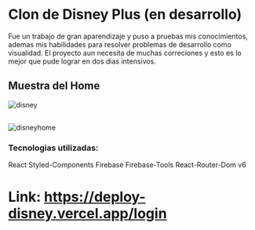 # Clon de Disney Plus (en desarrollo)

Fue un trabajo de gran aparendizaje y puso  a pruebas mis conocimientos, ademas mis habilidades para resolver problemas de desarrollo como visualidad. El proyecto aun necesita de muchas correciones y esto es lo mejor que pude lograr en dos dias intensivos.

## Muestra del Home

![disney](https://user-images.githubusercontent.com/86807770/186581861-233f7a00-fb02-472f-b9ae-5ffe1f26af4e.jpg)
##
![disneyhome](https://user-images.githubusercontent.com/86807770/186582237-4a709d24-64f4-48d4-8ce8-a1b61414c6cb.jpg)

### Tecnologias utilizadas:
React
Styled-Components
Firebase Firebase-Tools
React-Router-Dom v6
# Link: https://deploy-disney.vercel.app/login
